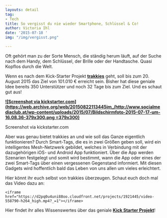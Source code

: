 ```yaml
---
layouts: detail
tag:
- Tech
title: So vergisst du nie wieder Smartphone, Schlüssel & Co!
author: Victoria Ihl
date: '2015-07-18 '
img: "/img/vergisst.png"

---
```

Oft gehört man zu der Sorte Mensch, die ständig herum läuft, auf der Suche nach dem Handy, dem Schlüssel, der Brille oder der Handtasche. Quasi Kopflos durch die Welt.

Wenn es nach dem Kick-Starter Projekt [**trakkies**](https://web.archive.org/web/20150822113445/https://www.trakkies.com/) geht, soll bis zum 20. August 2015 das Ziel von 101.010 € erreicht sein. Bisher hat diese geniale Idee bereits 350 Unterstützer und noch 32 Tage bis zum Ziel. Und es schaut gut aus!

[**![Screenshot via kickstarter.com](https://web.archive.org/web/20150822113445im_/http://www.socialmediaclub.at/wp-content/uploads/2015/07/Bildschirmfoto-2015-07-17-um-16.08.36-379x300.png =379x300)**](https://web.archive.org/web/20150822113445/http://www.socialmediaclub.at/wp-content/uploads/2015/07/Bildschirmfoto-2015-07-17-um-16.08.36.png)

Screenshot via kickstarter.com

Aber was genau bietet trakkies an und wie soll das Ganze eigentlich funktionieren? Durch Smart-Tags, die es in zwei Größen geben soll, wird ein intelligentes Mesh-Netzwerk gebildet, welches in Verbindung mit der dazugehörigen iOS- und Android App funktioniert. Über die App werden Szenarien festgelegt und somit wird bestimmt, wann die App oder eines der zwei Smart-Tags über einen vergessenen Gegenstand informiert. Mit diesen Gadgets wird hoffentlich bald das Leben von uns allen um vieles erleichtert.

Hier könnt ihr euch selbst von trakkies überzeugen. Schaut euch doch mal das Video dazu an:

    <iframe href="https://d2pq0u4uni88oo.cloudfront.net/projects/1921445/video-558790-h264_high.mp4?_=1"></iframe>

Hier findet ihr alles Wissenswertes über das geniale [**Kick Starter Projekt**](https://web.archive.org/web/20150822113445/https://www.kickstarter.com/projects/trakkies/trakkies-proactively-helps-you-not-to-forget-your?ref=video)!